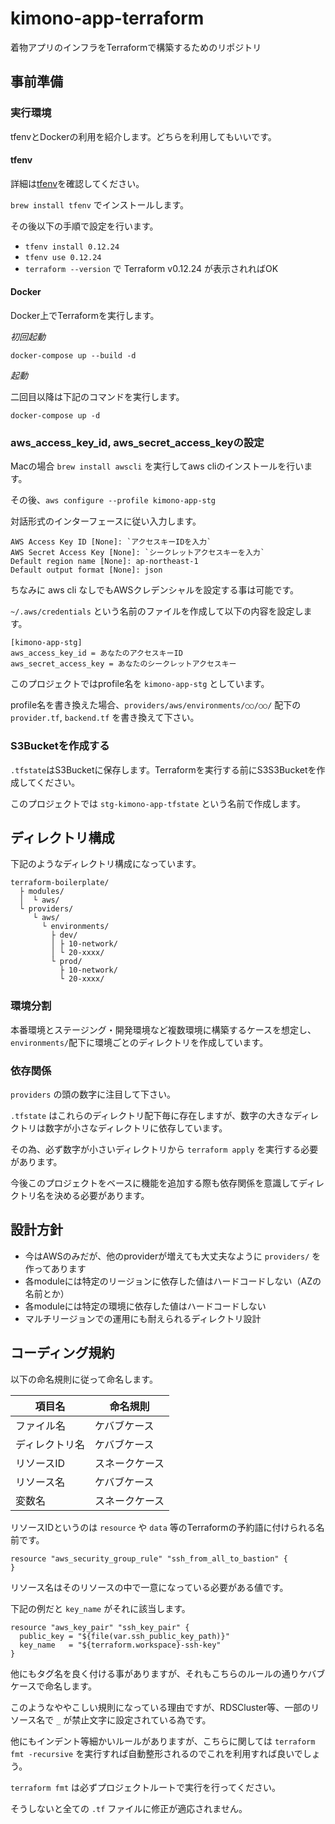 # kimono-app-terraform
着物アプリのインフラをTerraformで構築するためのリポジトリ

## 事前準備

### 実行環境

tfenvとDockerの利用を紹介します。どちらを利用してもいいです。

#### tfenv

詳細は[tfenv](https://github.com/Zordrak/tfenv/blob/master/README.md)を確認してください。

`brew install tfenv` でインストールします。

その後以下の手順で設定を行います。

- `tfenv install 0.12.24`
- `tfenv use 0.12.24`
- `terraform --version` で Terraform v0.12.24 が表示されればOK

#### Docker

Docker上でTerraformを実行します。

*初回起動*

`docker-compose up --build -d`

*起動*

二回目以降は下記のコマンドを実行します。

`docker-compose up -d`

### aws_access_key_id, aws_secret_access_keyの設定

Macの場合 `brew install awscli` を実行してaws cliのインストールを行います。

その後、`aws configure --profile kimono-app-stg`

対話形式のインターフェースに従い入力します。

```
AWS Access Key ID [None]: `アクセスキーIDを入力`
AWS Secret Access Key [None]: `シークレットアクセスキーを入力`
Default region name [None]: ap-northeast-1
Default output format [None]: json
```

ちなみに aws cli なしでもAWSクレデンシャルを設定する事は可能です。

`~/.aws/credentials` という名前のファイルを作成して以下の内容を設定します。

```
[kimono-app-stg]
aws_access_key_id = あなたのアクセスキーID
aws_secret_access_key = あなたのシークレットアクセスキー
```

このプロジェクトではprofile名を `kimono-app-stg` としています。

profile名を書き換えた場合、`providers/aws/environments/○○/○○/` 配下の `provider.tf`, `backend.tf` を書き換えて下さい。

### S3Bucketを作成する

`.tfstate`はS3Bucketに保存します。Terraformを実行する前にS3S3Bucketを作成してください。

このプロジェクトでは `stg-kimono-app-tfstate` という名前で作成します。

## ディレクトリ構成

下記のようなディレクトリ構成になっています。

```
terraform-boilerplate/
  ├ modules/
  │  └ aws/
  └ providers/
     └ aws/
       └ environments/
         ├ dev/
         │ ├ 10-network/
         │ └ 20-xxxx/
         └ prod/
           ├ 10-network/
           └ 20-xxxx/
```

### 環境分割

本番環境とステージング・開発環境など複数環境に構築するケースを想定し、`environments/`配下に環境ごとのディレクトリを作成しています。

### 依存関係

`providers` の頭の数字に注目して下さい。

`.tfstate` はこれらのディレクトリ配下毎に存在しますが、数字の大きなディレクトリは数字が小さなディレクトリに依存しています。

その為、必ず数字が小さいディレクトリから `terraform apply` を実行する必要があります。

今後このプロジェクトをベースに機能を追加する際も依存関係を意識してディレクトリ名を決める必要があります。

## 設計方針

- 今はAWSのみだが、他のproviderが増えても大丈夫なように `providers/` を作ってあります
- 各moduleには特定のリージョンに依存した値はハードコードしない（AZの名前とか）
- 各moduleには特定の環境に依存した値はハードコードしない
- マルチリージョンでの運用にも耐えられるディレクトリ設計

## コーディング規約

以下の命名規則に従って命名します。

| 項目名         | 命名規則       |
|----------------|----------------|
| ファイル名     | ケバブケース   |
| ディレクトリ名 | ケバブケース   |
| リソースID     | スネークケース |
| リソース名     | ケバブケース   |
| 変数名         | スネークケース |

リソースIDというのは `resource` や `data` 等のTerraformの予約語に付けられる名前です。

```hcl
resource "aws_security_group_rule" "ssh_from_all_to_bastion" {
}
```

リソース名はそのリソースの中で一意になっている必要がある値です。

下記の例だと `key_name` がそれに該当します。

```hcl
resource "aws_key_pair" "ssh_key_pair" {
  public_key = "${file(var.ssh_public_key_path)}"
  key_name   = "${terraform.workspace}-ssh-key"
}
```

他にもタグ名を良く付ける事がありますが、それもこちらのルールの通りケバブケースで命名します。

このようなややこしい規則になっている理由ですが、RDSCluster等、一部のリソース名で `_` が禁止文字に設定されている為です。

他にもインデント等細かいルールがありますが、こちらに関しては `terraform fmt -recursive` を実行すれば自動整形されるのでこれを利用すれば良いでしょう。

`terraform fmt` は必ずプロジェクトルートで実行を行ってください。

そうしないと全ての `.tf` ファイルに修正が適応されません。

